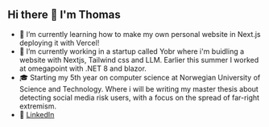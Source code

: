 ## Hi there 👋  I'm Thomas

- 🔭 I’m currently learning how to make my own personal website in Next.js deploying it with Vercel!
- 🌱 I’m currently working in a startup called Yobr where i'm buidling a website with Nextjs, Tailwind css and LLM. Earlier this summer I worked at omegapoint with .NET 8 and blazor. 
- 🎓 Starting my 5th year on computer science at Norwegian University of Science and Technology. Where i will be writing my master thesis about detecting social media risk users, with a focus on the spread of far-right extremism.
- 🔗 [LinkedIn](https://www.linkedin.com/in/thomasfrette/)
